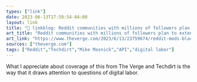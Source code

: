 ```yaml
---
types: ["link"]
date: 2023-06-13T17:59:54-04:00
layout: link
title: "🔗 linkblog: Reddit communities with millions of followers plan to extend the blackout indefinitely - The Verge'"
art_title: "Reddit communities with millions of followers plan to extend the blackout indefinitely - The Verge"
art_link: "https://www.theverge.com/2023/6/13/23759674/reddit-mods-blackout-protest-extended-indefinitely"
sources: ["theverge.com"]
tags: ["Reddit","Techdirt","Mike Masnick","API","digital labor"]
---
```

What I appreciate about coverage of this from The Verge and Techdirt is the way that it draws attention to questions of digital labor.  
 
